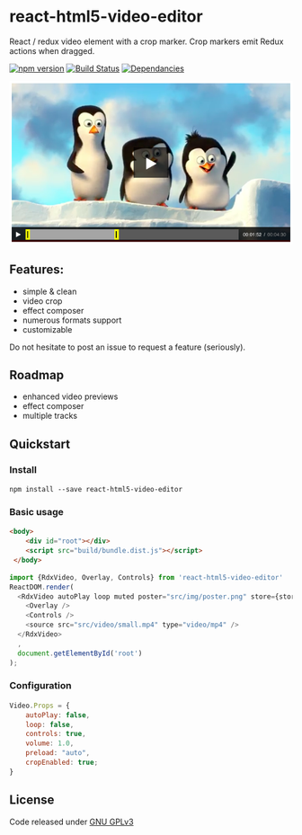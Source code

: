 # react-html5-video-editor

React / redux video element with a crop marker. Crop markers emit Redux actions when dragged.

[![npm version](https://img.shields.io/npm/v/react-html5-video-editor.svg?style=flat-square)](https://www.npmjs.com/package/react-html5-video-editor)
[![Build Status](https://travis-ci.org/evgenity/react-html5-video-editor.svg?branch=master)](https://travis-ci.org/evgenity/react-html5-video-editor)
[![Dependancies](https://david-dm.org/evgenity/react-html5-video-editor.svg)](https://david-dm.org/evgenity/react-html5-video-editor)

![preview](img/crop-preview.png)
<!--[demo](https://github.com/)-->

## Features:
 - simple & clean
 - video crop
 - effect composer
 - numerous formats support
 - customizable
 
Do not hesitate to post an issue to request a feature (seriously).

## Roadmap
 - enhanced video previews
 - effect composer
 - multiple tracks

## Quickstart
### Install
```
npm install --save react-html5-video-editor
```

### Basic usage
```html
<body>
    <div id="root"></div>
    <script src="build/bundle.dist.js"></script>
 </body>
```

```javascript
import {RdxVideo, Overlay, Controls} from 'react-html5-video-editor'
ReactDOM.render(
  <RdxVideo autoPlay loop muted poster="src/img/poster.png" store={store}>
    <Overlay />
    <Controls />
    <source src="src/video/small.mp4" type="video/mp4" />
  </RdxVideo>
  ,
  document.getElementById('root')
);
```

### Configuration
```javascript
Video.Props = {
	autoPlay: false,
	loop: false,
	controls: true,
	volume:	1.0,
	preload: "auto",
	cropEnabled: true;
}
```

## License
Code released under [GNU GPLv3](https://github.com/evgenity/react-html5-video-editor/blob/master/LICENSE.txt)
